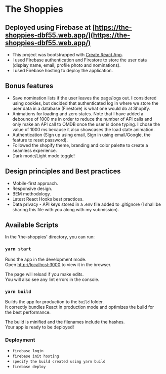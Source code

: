 # The Shoppies
## Deployed using Firebase at [https://the-shoppies-dbf55.web.app/](https://the-shoppies-dbf55.web.app/)


- This project was bootstrapped with [Create React App](https://github.com/facebook/create-react-app).
- I used Firebase authentication and Firestore to store the user data (display name, email, profile photo and nominations).
- I used Firebase hosting to deploy the application.

## Bonus features
- Save nomination lists if the user leaves the page/logs out. I considered using cookies, but decided that authenticated log in where we store the user data in a database (Firestore) is what one would do at Shopify.
- Animations for loading and zero states. Note that I have added a debounce of 1000 ms in order to reduce the number of API calls and only make an API call to OMDB once the user is done typing.
I chose the value of 1000 ms because it also showcases the load state animation.
- Authentication (Sign up using email, Sign in using email/Google, the feature to reset password).
- Followed the shopify theme, branding and color palette to create a seamless experience.
- Dark mode/Light mode toggle!

## Design principles and Best practices
- Mobile-first approach.
- Responsive design.
- BEM methodology.
- Latest React Hooks best practices.
- Data privacy - API keys stored in a .env file added to .gitignore (I shall be sharing this file with you along with my submission).


## Available Scripts

In the 'the-shoppies' directory, you can run:

### `yarn start`

Runs the app in the development mode.\
Open [http://localhost:3000](http://localhost:3000) to view it in the browser.

The page will reload if you make edits.\
You will also see any lint errors in the console.

### `yarn build`

Builds the app for production to the `build` folder.\
It correctly bundles React in production mode and optimizes the build for the best performance.

The build is minified and the filenames include the hashes.\
Your app is ready to be deployed!

### Deployment
- `firebase login`
- `firebase init hosting`
- `specify the build created using yarn build`
- `firebase deploy`
